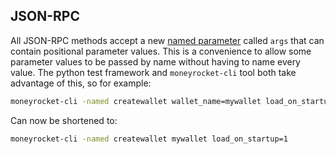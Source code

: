JSON-RPC
---

All JSON-RPC methods accept a new [named
parameter](JSON-RPC-interface.md#parameter-passing) called `args` that can
contain positional parameter values. This is a convenience to allow some
parameter values to be passed by name without having to name every value. The
python test framework and `moneyrocket-cli` tool both take advantage of this, so
for example:

```sh
moneyrocket-cli -named createwallet wallet_name=mywallet load_on_startup=1
```

Can now be shortened to:

```sh
moneyrocket-cli -named createwallet mywallet load_on_startup=1
```

